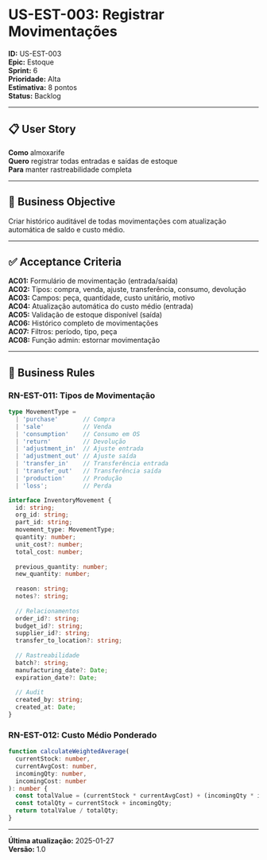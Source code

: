 # US-EST-003: Registrar Movimentações

**ID:** US-EST-003  
**Epic:** Estoque  
**Sprint:** 6  
**Prioridade:** Alta  
**Estimativa:** 8 pontos  
**Status:** Backlog  

---

## 📋 User Story

**Como** almoxarife  
**Quero** registrar todas entradas e saídas de estoque  
**Para** manter rastreabilidade completa

---

## 🎯 Business Objective

Criar histórico auditável de todas movimentações com atualização automática de saldo e custo médio.

---

## ✅ Acceptance Criteria

**AC01:** Formulário de movimentação (entrada/saída)  
**AC02:** Tipos: compra, venda, ajuste, transferência, consumo, devolução  
**AC03:** Campos: peça, quantidade, custo unitário, motivo  
**AC04:** Atualização automática do custo médio (entrada)  
**AC05:** Validação de estoque disponível (saída)  
**AC06:** Histórico completo de movimentações  
**AC07:** Filtros: período, tipo, peça  
**AC08:** Função admin: estornar movimentação

---

## 📐 Business Rules

### RN-EST-011: Tipos de Movimentação
```typescript
type MovementType =
  | 'purchase'       // Compra
  | 'sale'           // Venda
  | 'consumption'    // Consumo em OS
  | 'return'         // Devolução
  | 'adjustment_in'  // Ajuste entrada
  | 'adjustment_out' // Ajuste saída
  | 'transfer_in'    // Transferência entrada
  | 'transfer_out'   // Transferência saída
  | 'production'     // Produção
  | 'loss';          // Perda

interface InventoryMovement {
  id: string;
  org_id: string;
  part_id: string;
  movement_type: MovementType;
  quantity: number;
  unit_cost?: number;
  total_cost: number;
  
  previous_quantity: number;
  new_quantity: number;
  
  reason: string;
  notes?: string;
  
  // Relacionamentos
  order_id?: string;
  budget_id?: string;
  supplier_id?: string;
  transfer_to_location?: string;
  
  // Rastreabilidade
  batch?: string;
  manufacturing_date?: Date;
  expiration_date?: Date;
  
  // Audit
  created_by: string;
  created_at: Date;
}
```

### RN-EST-012: Custo Médio Ponderado
```typescript
function calculateWeightedAverage(
  currentStock: number,
  currentAvgCost: number,
  incomingQty: number,
  incomingCost: number
): number {
  const totalValue = (currentStock * currentAvgCost) + (incomingQty * incomingCost);
  const totalQty = currentStock + incomingQty;
  return totalValue / totalQty;
}
```

---

**Última atualização:** 2025-01-27  
**Versão:** 1.0
